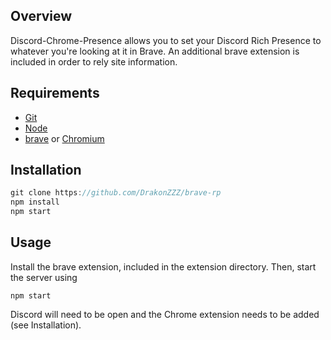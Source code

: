 ## Overview

Discord-Chrome-Presence allows you to set your Discord Rich Presence to whatever you're looking at it in Brave. An additional brave extension is included in order to rely site information.

## Requirements

- [Git](https://git-scm.com/)
- [Node](https://nodejs.org/en/)
- [brave](https://brave.com) or [Chromium](https://www.chromium.org/getting-involved/download-chromium)

## Installation

```javascript
git clone https://github.com/DrakonZZZ/brave-rp
npm install
npm start
```

## Usage

Install the brave extension, included in the extension directory. Then, start the server using

```
npm start
```

Discord will need to be open and the Chrome extension needs to be added (see Installation).
